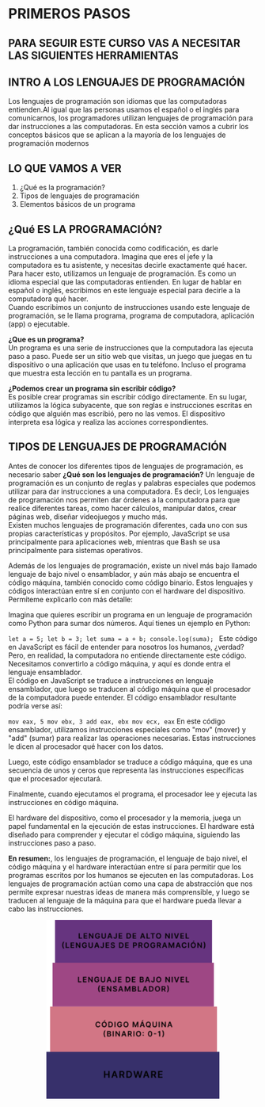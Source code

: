 # PRIMEROS PASOS

## PARA SEGUIR ESTE CURSO VAS A NECESITAR LAS SIGUIENTES HERRAMIENTAS

## INTRO A LOS LENGUAJES DE PROGRAMACIÓN

Los lenguajes de programación son idiomas que las computadoras entienden.Al igual que las personas usamos el español o el inglés para comunicarnos, los programadores utilizan lenguajes de programación para dar instrucciones a las computadoras.
En esta sección vamos a cubrir los conceptos básicos que se aplican a la mayoría de los lenguajes de programación modernos

## LO QUE VAMOS A VER

1.  ¿Qué es la programación?
2.  Tipos de lenguajes de programación
3.  Elementos básicos de un programa

## ¿Qué ES LA PROGRAMACIÓN?

La programación, también conocida como codificación, es darle instrucciones a una computadora. Imagina que eres el jefe y la computadora es tu asistente, y necesitas decirle exactamente qué hacer.  
Para hacer esto, utilizamos un lenguaje de programación. Es como un idioma especial que las computadoras entienden. En lugar de hablar en español o inglés, escribimos en este lenguaje especial para decirle a la computadora qué hacer.  
Cuando escribimos un conjunto de instrucciones usando este lenguaje de programación, se le llama programa, programa de computadora, aplicación (app) o ejecutable.

**¿Que es un programa?**  
Un programa es una serie de instrucciones que la computadora las ejecuta paso a paso. Puede ser un sitio web que visitas, un juego que juegas en tu dispositivo o una aplicación que usas en tu teléfono. Incluso el programa que muestra esta lección en tu pantalla es un programa.

**¿Podemos crear un programa sin escribir código?**  
Es posible crear programas sin escribir código directamente. En su lugar, utilizamos la lógica subyacente, que son reglas e instrucciones escritas en código que alguién mas escribió, pero no las vemos. El dispositivo interpreta esa lógica y realiza las acciones correspondientes.

## TIPOS DE LENGUAJES DE PROGRAMACIÓN

Antes de conocer los diferentes tipos de lenguajes de programación, es necesario saber **¿Qué son los lenguajes de programación?** Un lenguaje de programación es un conjunto de reglas y palabras especiales que podemos utilizar para dar instrucciones a una computadora. Es decir, Los lenguajes de programación nos permiten dar órdenes a la computadora para que realice diferentes tareas, como hacer cálculos, manipular datos, crear páginas web, diseñar videojuegos y mucho más.  
Existen muchos lenguajes de programación diferentes, cada uno con sus propias características y propósitos. Por ejemplo, JavaScript se usa principalmente para aplicaciones web, mientras que Bash se usa principalmente para sistemas operativos.

Además de los lenguajes de programación, existe un nivel más bajo llamado lenguaje de bajo nivel o ensamblador, y aún más abajo se encuentra el código máquina, también conocido como código binario. Estos lenguajes y códigos interactúan entre sí en conjunto con el hardware del dispositivo. Permíteme explicarlo con más detalle:

Imagina que quieres escribir un programa en un lenguaje de programación como Python para sumar dos números. Aquí tienes un ejemplo en Python:

`let a = 5;
 let b = 3;
 let suma = a + b;
 console.log(suma);
`
Este código en JavaScript es fácil de entender para nosotros los humanos, ¿verdad? Pero, en realidad, la computadora no entiende directamente este código. Necesitamos convertirlo a código máquina, y aquí es donde entra el lenguaje ensamblador.  
El código en JavaScript se traduce a instrucciones en lenguaje ensamblador, que luego se traducen al código máquina que el procesador de la computadora puede entender. El código ensamblador resultante podría verse así:

`
mov eax, 5
mov ebx, 3
add eax, ebx
mov ecx, eax
`
En este código ensamblador, utilizamos instrucciones especiales como "mov" (mover) y "add" (sumar) para realizar las operaciones necesarias. Estas instrucciones le dicen al procesador qué hacer con los datos.

Luego, este código ensamblador se traduce a código máquina, que es una secuencia de unos y ceros que representa las instrucciones específicas que el procesador ejecutará.

Finalmente, cuando ejecutamos el programa, el procesador lee y ejecuta las instrucciones en código máquina.

El hardware del dispositivo, como el procesador y la memoria, juega un papel fundamental en la ejecución de estas instrucciones. El hardware está diseñado para comprender y ejecutar el código máquina, siguiendo las instrucciones paso a paso.

**En resumen:**, los lenguajes de programación, el lenguaje de bajo nivel, el código máquina y el hardware interactúan entre sí para permitir que los programas escritos por los humanos se ejecuten en las computadoras. Los lenguajes de programación actúan como una capa de abstracción que nos permite expresar nuestras ideas de manera más comprensible, y luego se traducen al lenguaje de la máquina para que el hardware pueda llevar a cabo las instrucciones.

<p align="center">
  <img src="/assets/lenguajes.png" alt="Lenguajes en la computación" style="width: 350px; height: auto;"/>
</p>
